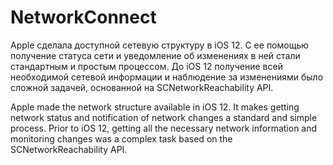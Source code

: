 # NetworkConnect

Apple сделала доступной сетевую структуру в iOS 12. С ее помощью получение статуса сети и уведомление об изменениях в ней стали стандартным и простым процессом.
До iOS 12 получение всей необходимой сетевой информации и наблюдение за изменениями было сложной задачей, основанной на SCNetworkReachability API.

Apple made the network structure available in iOS 12. It makes getting network status and notification of network changes a standard and simple process.
Prior to iOS 12, getting all the necessary network information and monitoring changes was a complex task based on the SCNetworkReachability API.
